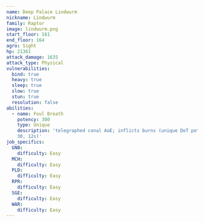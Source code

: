 ```yaml
---
name: Deep Palace Lindwurm
nickname: Lindwurm
family: Raptor
image: lindwurm.png
start_floor: 161
end_floor: 164
agro: Sight
hp: 21361
attack_damage: 1635
attack_type: Physical
vulnerabilities:
  bind: true
  heavy: true
  sleep: true
  slow: true
  stun: true
  resolution: false
abilities:
  - name: Foul Breath
    potency: 300
    type: Unique
    description: 'telegraphed conal AoE; inflicts burns (unique DoT potency
    30, 12s)'
job_specifics:
  GNB:
    difficulty: Easy
  MCH:
    difficulty: Easy
  PLD:
    difficulty: Easy
  RPR:
    difficulty: Easy
  SGE:
    difficulty: Easy
  WAR:
    difficulty: Easy
---
```

